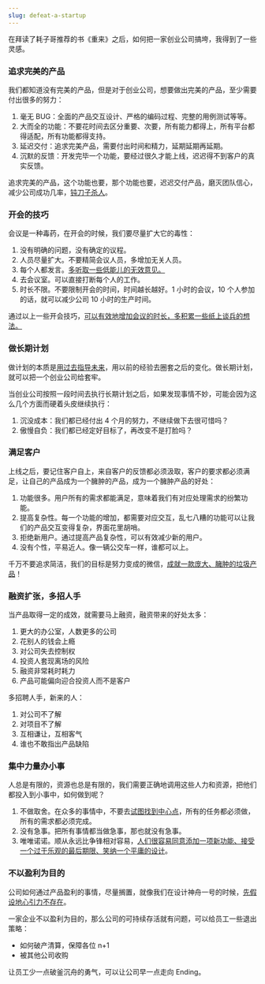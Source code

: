 ```yaml
---
slug: defeat-a-startup
---
```


在拜读了耗子哥推荐的书《重来》之后，如何把一家创业公司搞垮，我得到了一些灵感。

### 追求完美的产品

我们都知道没有完美的产品，但是对于创业公司，想要做出完美的产品，至少需要付出很多的努力：

1. 毫无 BUG：全面的产品交互设计、严格的编码过程、完整的用例测试等等。
2. 大而全的功能：不要花时间去区分重要、次要，所有能力都得上，所有平台都得适配，所有功能都得支持。
3. 延迟交付：追求完美产品，需要付出时间和精力，延期延期再延期。
4. 沉默的反馈：开发完毕一个功能，要经过很久才能上线，迟迟得不到客户的真实反馈。

追求完美的产品，这个功能也要，那个功能也要，迟迟交付产品，磨灭团队信心，减少公司成功几率，<u>钝刀子杀人</u>。

### 开会的技巧

会议是一种毒药，在开会的时候，我们要尽量扩大它的毒性：

1. 没有明确的问题，没有确定的议程。
2. 人员尽量扩大。不要精简会议人员，多增加无关人员。
3. 每个人都发言。<u>多听取一些低能儿的无效意见。</u>
4. 去会议室。可以直接打断每个人的工作。
5. 时长不限。不要限制开会的时间，时间越长越好。1 小时的会议，10 个人参加的话，就可以减少公司 10 小时的生产时间。

通过以上一些开会技巧，<u>可以有效地增加会议的时长，多积累一些纸上谈兵的想法。</u>

### 做长期计划

做计划的本质是<u>用过去指导未来</u>，用以前的经验去圈套之后的变化。做长期计划，就可以把一个创业公司给套牢。

当创业公司按照一段时间去执行长期计划之后，如果发现事情不妙，可能会因为这么几个方面而硬着头皮继续执行：

1. 沉没成本：我们都已经付出 4 个月的努力，不继续做下去很可惜吗？
1. 傲慢自负：我们都已经定好目标了，再改变不是打脸吗？

### 满足客户

上线之后，要记住客户自上，来自客户的反馈都必须汲取，客户的要求都必须满足，让自己的产品成为一个臃肿的产品，成为一个臃肿产品的好处：

1. 功能很多。用户所有的需求都能满足，意味着我们有对应处理需求的纷繁功能。
2. 提高复杂性。每一个功能的增加，都需要对应交互，乱七八糟的功能可以让我们的产品交互变得复杂，界面花里胡哨。
3. 拒绝新用户。通过提高产品复杂性，可以有效减少新的用户。
4. 没有个性，平易近人。像一辆公交车一样，谁都可以上。

千万不要追求简洁，我们的目标是努力变成的微信，<u>成就一款庞大、臃肿的垃圾产品</u>！

### 融资扩张，多招人手

当产品取得一定的成效，就需要马上融资，融资带来的好处太多：

1. 更大的办公室，人数更多的公司
2. 花别人的钱会上瘾
3. 对公司失去控制权
4. 投资人套现离场的风险
5. 融资非常耗时耗力
6. 产品可能偏向迎合投资人而不是客户

多招聘人手，新来的人：

1. 对公司不了解
2. 对项目不了解
3. 互相谦让，互相客气
4. 谁也不敢指出产品缺陷

### 集中力量办小事

人总是有限的，资源也总是有限的，我们需要正确地调用这些人力和资源，把他们都投入到小事中，如何做到呢？

1. 不做取舍。在众多的事情中，不要去<u>试图找到中心点</u>，所有的任务都必须做，所有的需求都必须完成。
2. 没有急事。把所有事情都当做急事，那也就没有急事。
3. 唯唯诺诺。顺从永远比争锋相对容易，<u>人们很容易同意添加一项新功能、接受一个过于乐观的最后期限、笑纳一个平庸的设计</u>。



### 不以盈利为目的

公司如何通过产品盈利的事情，尽量搁置，就像我们在设计神舟一号的时候，<u>先假设地心引力不存在</u>。

一家企业不以盈利为目的，那么公司的可持续存活就有问题，可以给员工一些退出策略：

- 如何破产清算，保障各位 n+1
- 被其他公司收购

让员工少一点破釜沉舟的勇气，可以让公司早一点走向 Ending。





















